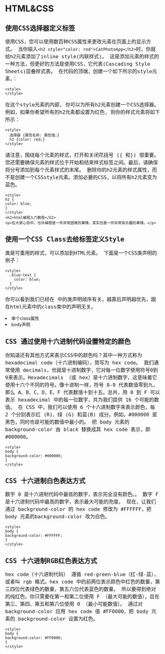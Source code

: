 # HTML&CSS
## 使用CSS选择器定义标签
使用CSS，您可以使用数百种CSS属性来更改元素在页面上的显示方式。
当你输入`<h2 style="color: red">CatPhotoApp</h2>`时，你就给h2元素添加了inline style(内联样式)。
这是添加元素的样式的一种方法，但更好的方法是使用CSS，它代表(Cascading Style Sheets)层叠样式表。
在代码的顶端，创建一个如下所示的style元素，：
```
<style>    
</style>
```
在这个style元素的内部, 你可以为所有h2元素创建一个CSS选择器。例如，如果你希望所有的h2元素都设置为红色, 则你的样式元素将如下所示：
```
<style>    
  选择器 {属性名称: 属性值;}    
  h2 {color: red;}    
</style>
```
请注意，围绕每个元素的样式，打开和关闭花括号 ({ 和}) 很重要。您还需要确保元素的样式位于开始和结束样式标签之间。最后，请确保将分号添加到每个元素样式的末尾。
删除你的h2元素的样式属性，而不是创建一个CSSstyle元素。添加必要的CSS，以将所有h2元素变为蓝色。
```
<style>
h2 {
color: blue;
}
</style>
<h2>html编程入门教程</h2>
<p>在大家心目中，也许编程是一件非常困难的事情，其实也是一件非常有乐趣的事情。</p>
```
## 使用一个CSS Class去给标签定义Style
类是可重用的样式，可以添加到HTML元素。
下面是一个CSS类声明的例子：
```
<style>    
  .blue-text {    
    color: blue;    
  }    
</style>
```
你可以看到我们已经在 <style> 标签中创建了一个名为 blue-text 的CSS类。
你可以将类应用于HTML元素，如下所示：
`<h2 class="blue-text">CatPhotoApp</h2>`
请注意，在CSS样式元素中，类选择器应该添加`.`为前缀。而在HTML元素的类声明中，类属性不能添加`.`为前缀。
在你的style元素中，将h2选择器修改为`.red-text`选择器，并将颜色值从blue修改为red。
最后，给你的 h2 元素的 class 属性的值为`.red-text`。
```
<style>
.red-text{
    color:red;
}
</style>
<h2 class="red-text">html编程入门教程</h2>
<p>在大家心目中，也许编程是一件非常困难的事情，其实也是一件非常有乐趣的事情，只要掌握好编程入门的方法，就能慢慢进入一个全新的创造世界。</p>
```
## HTML 为多个元素使用CSS类定义样式
请记住，你可以通过在相关元素的开始标签中使用 `class="your-class-here"`将类附加到HTML元素。
记住，CSS类选择器在开始时需要添加 . 为前缀，如下所示：
```
.blue-text {    
  color: blue;    
}
```
但是还要记住，在HTML中class属性的值不需要添加` . `为前缀，如下所示：
`<h2 class="blue-text">CatPhotoApp</h2>`
将 red-text 类应用于你的 h2 和 p 元素中。
```
<style>
.red-text {
color: red;
}
</style>
<h2 class="red-text">html编程入门教程</h2>
<p class="red-text">在大家心目中，也许编程是一件非常困难的事情，其实也是一件非常有乐趣的事情，只要掌握好编程入门的方法，就能慢慢进入一个全新的创造世界。</p>
```
## HTML 设置标签的字体大小
字体大小由 font-size CSS属性控制，如下所示：
```
h1 {    
  font-size: 30px;    
}
```
在现有 p 元素之后创建第二个 p 元素，并使用以下文本：
> 养动物有的时候，就是介于爱与恨之间，当你钦羡别人萌宠这么可爱的时候，你一定没有想过，狗狗和猫猫会到处拉屎，甚至会屯老鼠，啃鞋子，用爪子爬门，你不理它，它就挠你，你要对它发脾气，它会比你更来劲。所以，狗猫慎入，没有一定的准备，切勿随便去侍养动物。它们一旦认定你了，你就是它们的主人，如果你抛弃它们，它们必定心中重创。
在包含 red-text 类的同一 <style> 标签内，为 p 元素创建一个 font-size 属性，并将 font-size 设置为16像素（16px）。
任务：将第一个段落和第二个段落的 font-size 设置为 16px。
另外，请不要为第二个段落添加 class 属性。
```
<style>
  .red-text {
    color: red;
  }
  p {
      font-size: 16px
  }
</style>
<h2 class="red-text">我家的猫咪</h2>
<p class="red-text">在大家心目中，猫是慵懒的可爱的化身，它可以睡饱了再起来吃饭，可以逗趣小耗子，可以卖得了萌，使得了坏，这样百变的小怪兽就集结在一只宠物上，怎能不惹人怜爱。</p>
<p>养动物有的时候，就是介于爱与恨之间，当你钦羡别人萌宠这么可爱的时候，你一定没有想过，狗狗和猫猫会到处拉屎，甚至会屯老鼠，啃鞋子，用爪子爬门，你不理它，它就挠你，你要对它发脾气，它会比你更来劲。所以，狗猫慎入，没有一定的准备，切勿随便去侍养动物。它们一旦认定你了，你就是它们的主人，如果你抛弃它们，它们必定心中重创。</p>
```
## HTML 设置标签的字体样式
你可以使用 font-family 属性来设置元素的字体。
例如，如果要将 h2 元素的字体设置为 Sans-serif ，则可以使用以下CSS：
```
h2 {    
  font-family: Sans-serif;    
}
```
使不包含 red-text类的p元素都使用Monospace字体。
```
<style>
.red-text {
color: red;
}
.fon-text{
    font-family: Monospace
}
p {
font-size: 16px;
}
</style>
<h2 class="red-text">CatPhotoApp</h2>
<p class="red-text">在大家心目中，也许编程是一件非常困难的事情，其实也是一件非常有乐趣的事情，只要掌握好编程入门的方法，就能慢慢进入一个全新的创造世界。</p>
<p class="fon-text">可以学习的编程语言有很多，我们这个编程训练营里面有大量的编程实战实验，包括Html、css、Javascript、jquery、bootstrap等等前端编程实战课程，请大家耐心按阶段不断向前学习和通过一轮一轮的挑战，相信很快您的编程技术会得到很大的提升，为找到一份好的编程工作做好准备。</p>
```
## 引入Google字体
现在, 让我们引入并应用 google 字体 (请注意, 如果 google 在你的国家被阻止, 你需要跳过这一挑战)。
首先，你需要用 link 标签来引入谷歌Lobster字体。
复制以下代码段并将其粘贴到代码编辑器的顶部：
```
<link href="https://fonts.googleapis.com/css?family=Lobster" rel="stylesheet" type="text/css">
```
现在，你可以将 Lobster 作为 font-family属性 的值应用于你的 h2 元素上。
将你的 h2 元素应用 font-family 属性，值为Lobster。
```
<link href="https://fonts.googleapis.com/css?family=Lobster" rel="stylesheet" type="text/css">
<style>
.red-text {
color: red;
}
h2{
    font-family: Lobster
}
p {
font-size: 16px;
font-family: Monospace;
}
</style>
<h2 class="red-text">CatPhotoApp</h2>
<p class="red-text">在大家心目中，也许编程是一件非常困难的事情，其实也是一件非常有乐趣的事情，只要掌握好编程入门的方法，就能慢慢进入一个全新的创造世界。</p>
<p class="red-text">可以学习的编程语言有很多，我们这个编程训练营里面有大量的编程实战实验，包括Html、css、Javascript、jquery、bootstrap等等前端编程实战课程，请大家耐心按阶段不断向前学习和通过一轮一轮的挑战，相信很快您的编程技术会得到很大的提升，为找到一份好的编程工作做好准备。</p>
```
## HTML 处理多个字体降级
在所有浏览器中都有几种可用的默认字体。这些包括 Monospace 、Serif 和 Sans-Serif。
当某种字体不可用时，你可以让浏览器将其 “降级” 为另一种字体。
例如，如果你希望元素使用 Helvetica 字体，但是当 Helvetica 不可用时也会降级为Sans-Serif 字体，则可以使用此CSS样式：
```
p {    
  font-family: Helvetica, Sans-Serif;    
}
```
现在，你可以注释掉对Google字体的使用，注释掉link标签，以使 Lobster 字体不可用。请注意观察它是如何降级为 Monospace 字体的。
```
<!--
<link href="https://fonts.googleapis.com/css?family=Lobster" rel="stylesheet" type="text/css">
-->
<style>
.red-text {
color: red;
}
h2 {
font-family: Lobster, Monospace;
}
p {
font-size: 16px;
font-family: Monospace;
}
</style>
<h2 class="red-text">CatPhotoApp</h2>
<p class="red-text">在大家心目中，也许编程是一件非常困难的事情，其实也是一件非常有乐趣的事情，只要掌握好编程入门的方法，就能慢慢进入一个全新的创造世界。</p>
<p class="red-text">可以学习的编程语言有很多，我们这个编程训练营里面有大量的编程实战实验，包括Html、css、Javascript、jquery、bootstrap等等前端编程实战课程，请大家耐心按阶段不断向前学习和通过一轮一轮的挑战，相信很快您的编程技术会得到很大的提升，为找到一份好的编程工作做好准备。</p>
```
## HTML 给页面添加图片
你可以使用 img 元素将图片添加到您的网站，并使用 src 属性指向一个图片的具体地址。
例子如下：
`<img src="https://www.your-image-source.com/your-image.jpg">`
img 元素具有 alt 属性。alt 属性中的文本用于屏幕阅读器以提高可访问性，并且如果图像无法加载，则会显示。
让我们在上面的 img 示例中添加一个 alt 属性：
```
<img src="https://www.your-image-source.com/your-image.jpg" alt="your-image">
```
请注意，img 元素是自关闭元素，不需要结束标签。
请用以下图片来测试：
`/statics/codecamp/images/relaxing-cat.jpg`
```
<link href="https://fonts.googleapis.com/css?family=Lobster" rel="stylesheet" type="text/css">
<style>
.red-text {
color: red;
}
h2 {
font-family: Lobster, Monospace;
}
p {
font-size: 16px;
font-family: Monospace;
}
</style>
<h2 class="red-text">html编程入门教程</h2>
<img src="/statics/codecamp/images/relaxing-cat.jpg" alt="your image">
<p class="red-text">猫咪猫咪我就喜欢你</p>
<p class="red-text">深深地爱上你</p>
<p class="red-text">没有理由没有原因</p>
<p class="red-text">从见到你的那一天起</p>
<p class="red-text">你知道我在等你吗?</p>
<p class="red-text">你如果真的在乎我</p>
<p class="red-text">又怎会让无尽的夜陪我度过</p>
<p class="red-text">猫咪猫咪我就喜欢你</p>
<p class="red-text">深深地爱上你</p>
<p class="red-text">在黑夜里倾听你的声音</p>
```
## HTML 调整网页里图片大小
CSS包含一个 width 的属性，用于控制元素的宽度。就像使用字体一样，我们将使用 px（像素）来指定图片的宽度。
例如，如果我们要创建一个名为 larger-image 的CSS类，把HTML元素的宽度设定为500像素，我们将使用：
```
<style>    
  .larger-image {    
    width: 500px;    
  }    
</style>
```
任务：创建一个名为smaller-image的类，并使用它来调整图片的大小，使其只有100像素宽。
```
<link href="https://fonts.googleapis.com/css?family=Lobster" rel="stylesheet" type="text/css">
<style>
.red-text {
color: red;
}
h2 {
font-family: Lobster, Monospace;
}
p {
font-size: 16px;
font-family: Monospace;
}
.smaller-image {
    width: 100px
}
</style>
<h2 class="red-text">CatPhotoApp</h2>
<img class="smaller-image" src="/statics/codecamp/images/relaxing-cat.jpg">
<p class="red-text">在大家心目中，也许编程是一件非常困难的事情，其实也是一件非常有乐趣的事情，只要掌握好编程入门的方法，就能慢慢进入一个全新的创造世界。</p>
<p class="red-text">可以学习的编程语言有很多，我们这个编程训练营里面有大量的编程实战实验，包括Html、css、Javascript、jquery、bootstrap等等前端编程实战课程，请大家耐心按阶段不断向前学习和通过一轮一轮的挑战，相信很快您的编程技术会得到很大的提升，为找到一份好的编程工作做好准备。</p>
```
## HTML 给标签增加边框
CSS 边框具有 style(样式)、color(颜色)、width(宽度) 等属性。
例如，如果我们想要设定一个HTML元素的边框颜色为红色、边框宽度为5像素(px)、边框样式为实线(solid)，代码如下所示:
```
<style>    
  .thin-red-border {    
    border-color: red;    
    border-width: 5px;    
    border-style: solid;    
  }    
</style>
```
任务：创建一个叫 thick-green-border的class，设定它的边框宽度为10px、边框样式为solid、边框颜色为绿色，并将该class应用于你的猫咪照片上。
请记住，你可以应用多个class到一个元素，只需要在多个class之间用空格分开即可。例如：
`<img class="class1 class2">`
```
<link href="https://fonts.googleapis.com/css?family=Lobster" rel="stylesheet" type="text/css">
<style>
.red-text {
color: red;
}
h2 {
font-family: Lobster, Monospace;
}
p {
font-size: 16px;
font-family: Monospace;
}
.smaller-image {
width: 100px;
}
.thick-green-border {
  border-width:10px;
  border-style:solid;
  border-color:green;   
}
</style>
<h2 class="red-text">CatPhotoApp</h2>
<img class="smaller-image thick-green-border" src="/statics/codecamp/images/relaxing-cat.jpg">
<p class="red-text">在大家心目中，也许编程是一件非常困难的事情，其实也是一件非常有乐趣的事情，只要掌握好编程入门的方法，就能慢慢进入一个全新的创造世界。</p>
<p class="red-text">可以学习的编程语言有很多，我们这个编程训练营里面有大量的编程实战实验，包括Html、css、Javascript、jquery、bootstrap等等前端编程实战课程，请大家耐心按阶段不断向前学习和通过一轮一轮的挑战，相信很快您的编程技术会得到很大的提升，为找到一份好的编程工作做好准备。</p>
```
## HTML 给标签增加圆角边框
猫咪图片的边框目前有尖角。我们可以用一个叫 border-radius（边框半径）的CSS属性来改变它的边框变成圆角。
你可以使用像素来指定 border-radius 的属性值，给你的猫咪图片的 border-radius 设定为10px。
注意：这个任务允许有多种解决方案。例如，你可以添加border-radius到 `.thick-green-border `类或 `.smaller-image` 类。
```
<link href="https://fonts.googleapis.com/css?family=Lobster" rel="stylesheet" type="text/css">
<style>
.red-text {
color: red;
}
h2 {
font-family: Lobster, Monospace;
}
p {
font-size: 16px;
font-family: Monospace;
}
.thick-green-border {
border-color: green;
border-width: 10px;
border-style: solid;
border-radius: 10px
}
.smaller-image {
width: 100px;
}
</style>
<h2 class="red-text">html编程入门教程</h2>
<img class="smaller-image thick-green-border" src="/statics/codecamp/images/relaxing-cat.jpg">
<p class="red-text">我家两岁的小公猫哈哈是个收藏家，臭鱼烂虾，鸡头猪手，无所不爱。清晨我还在睡梦中，突然觉得胸口一沉，恍惚中意识到哈哈又跑到我身上来撒娇，心里不由得滚起温暖的热流，拉过哈哈一把从头摸过背，小家伙顺势想往被子里钻，我一边拒绝着一边往上拉被子，突然脚下一凉，烂泥一样挂在我的大脚趾上的是一块垃圾箱里的鱼头！我顿时睡意全无，换床单洗被罩，天光放亮才勉强收拾妥当。害得我带着熊猫眼跑去上班，一天都没有好心情。实在搞不懂它为什么爱把垃圾叼上床，是故意恶作剧？还是我给的猫粮不够吃？</p>
<p class="red-text">有时候猫会把主人当成自己的孩子(听起来有点令人窝心)，这种行为是在给家里带来猎物。它把自己看成是家里的顶梁柱，有责任给不争气的主人找来食物——猫咪通过长时间对你的观察，沉痛地发现你不会打猎。经常出门的猫咪会把它逮到的老鼠、小鸟带回家里，不出门的就经常翻翻垃圾箱找点东西给你。这个时候，主人可不要责骂它，不然它会认为你对它带回来的食物不满意，下次去找更了不起的东西带回来，放在房间里最显眼的地方。但如果你看见它往家里运输死老鼠，最好也别谢它，别让它觉得你对这种猎物很满意，下次照单带回来。最好的办法是心里感念着猫咪所为你做的，并默默地收拾好一切。</p>
```
## HTML 给图像设置圆角边框
除了像素之外，你还可以使用百分比来指定 border-radius（边框半径）的值。
给你的猫咪图片设定 border-radius 为 50%。
```
<link href="https://fonts.googleapis.com/css?family=Lobster" rel="stylesheet" type="text/css">
<style>
.red-text {
color: red;
}
h2 {
font-family: Lobster, Monospace;
}
p {
font-size: 16px;
font-family: Monospace;
}
.thick-green-border {
border-color: green;
border-width: 10px;
border-style: solid;
border-radius: 50%;
}
.smaller-image {
width: 100px;
}
</style>
<h2 class="red-text">CatPhotoApp</h2>
<img class="smaller-image thick-green-border" src="/statics/codecamp/images/relaxing-cat.jpg">
<p class="red-text">在大家心目中，也许编程是一件非常困难的事情，其实也是一件非常有乐趣的事情，只要掌握好编程入门的方法，就能慢慢进入一个全新的创造世界。</p>
<p class="red-text">可以学习的编程语言有很多，我们这个编程训练营里面有大量的编程实战实验，包括Html、css、Javascript、jquery、bootstrap等等前端编程实战课程，请大家耐心按阶段不断向前学习和通过一轮一轮的挑战，相信很快您的编程技术会得到很大的提升，为找到一份好的编程工作做好准备。</p>
```
## HTML 设置链接锚元素外部页面
a元素，也叫anchor（锚点）元素，用于链接到当前页面之外的内容。
下面是一张a元素的图示。在这种情况下，a元素位于段落元素的中间使用，这意味着链接将出现在段落的中间。
[image:CA91F90C-CCC1-4094-9D78-234C67436B28-285-000031DE4F4A80EB/1498550568787494.png]
以下是一个例子：
```
<p>这是一个a标签 <a href="https://www.w3cschool.cn">W3Cschool.cn</a>跳转到W3Cschool.cn</p>
```
任务：创建一个链接到`http://freecatphotoapp.com的a元素`，并将cat photos作为其anchor text（锚文本）。
```
<link href="https://fonts.googleapis.com/css?family=Lobster" rel="stylesheet" type="text/css">
<style>
.red-text {
color: red;
}
h2 {
font-family: Lobster, Monospace;
}
p {
font-size: 16px;
font-family: Monospace;
}
.thick-green-border {
border-color: green;
border-width: 10px;
border-style: solid;
border-radius: 50%;
}
.smaller-image {
width: 100px;
}
</style>
<h2 class="red-text">CatPhotoApp</h2>
<img class="smaller-image thick-green-border" src="/statics/codecamp/images/relaxing-cat.jpg">
<p class="red-text">在大家心目中，也许编程是一件非常困难的事情，其实也是一件非常有乐趣的事情，只要掌握好编程入门的方法，就能慢慢进入一个全新的创造世界。</p>
<a href="http://freecatphotoapp.com">cat photos</a>
<p class="red-text">可以学习的编程语言有很多，我们这个编程训练营里面有大量的编程实战实验，包括Html、css、Javascript、jquery、bootstrap等等前端编程实战课程，请大家耐心按阶段不断向前学习和通过一轮一轮的挑战，相信很快您的编程技术会得到很大的提升，为找到一份好的编程工作做好准备。</p>
```
## HTML 在p标签内设置锚链接
Nesting（嵌套）就是把一个元素放在另一个元素中。
例如：
```
<p>Here's a <a href="https://www.w3cschool.cn"> link to W3Cschool.cn</a> for you to follow.</p>
```
任务：现在把你的a元素嵌入进一个新的p元素（在现有的h2元素之前），让段落的文本显示为View more cat photos，但只有cat photos是一个链接，其余的文字是纯文本。
```
<link href="https://fonts.googleapis.com/css?family=Lobster" rel="stylesheet" type="text/css">
<style>
.red-text {
color: red;
}
h2 {
font-family: Lobster, Monospace;
}
p {
font-size: 16px;
font-family: Monospace;
}
.thick-green-border {
border-color: green;
border-width: 10px;
border-style: solid;
border-radius: 50%;
}
.smaller-image {
width: 100px;
}
</style>
<h2 class="red-text">CatPhotoApp</h2>
<img class="smaller-image thick-green-border" src="/statics/codecamp/images/relaxing-cat.jpg">
<p class="red-text">在大家心目中，也许编程是一件非常困难的事情，其实也是一件非常有乐趣的事情，只要掌握好编程入门的方法，就能慢慢进入一个全新的创造世界。</p>
<p class="red-text">可以学习的编程语言有很多，我们这个编程训练营里面有大量的编程实战实验，包括Html、css、Javascript、jquery、bootstrap等等前端编程实战课程，请大家耐心按阶段不断向前学习和通过一轮一轮的挑战，相信很快您的编程技术会得到很大的提升，为找到一份好的编程工作做好准备。</p>
<p>View more <a href="https://www.w3cschool.cn">cat photos</a></p>
```
## HTML 使用#符合设置固定链接
有时你想要在你的网站上添加一个 a 元素，但你还不知道将它链接到哪里，这时你可以使用固定连接。
当你使用 jQuery 更改链接的行为时，这也很方便，我们稍后将会了解。
把 a 元素的 href 属性的值替换为一个 # （# 也称为哈希符号），将其转换为一个固定链接。
```
<link href="https://fonts.googleapis.com/css?family=Lobster" rel="stylesheet" type="text/css">
<style>
.red-text {
color: red;
}
h2 {
font-family: Lobster, Monospace;
}
p {
font-size: 16px;
font-family: Monospace;
}
.thick-green-border {
border-color: green;
border-width: 10px;
border-style: solid;
border-radius: 50%;
}
.smaller-image {
width: 100px;
}
</style>
<h2 class="red-text">CatPhotoApp</h2>
<p>Click here for <a href="#">cat photos</a>.</p>
<img class="smaller-image thick-green-border" src="/statics/codecamp/images/relaxing-cat.jpg">
<p class="red-text">在大家心目中，也许编程是一件非常困难的事情，其实也是一件非常有乐趣的事情，只要掌握好编程入门的方法，就能慢慢进入一个全新的创造世界。</p>
<p class="red-text">可以学习的编程语言有很多，我们这个编程训练营里面有大量的编程实战实验，包括Html、css、Javascript、jquery、bootstrap等等前端编程实战课程，请大家耐心按阶段不断向前学习和通过一轮一轮的挑战，相信很快您的编程技术会得到很大的提升，为找到一份好的编程工作做好准备。</p>
```
## HTML 为图片设置超链接
你可以通过将某元素嵌套在a元素中使其变为一个链接。
把你的图片嵌入到a元素中。例子如下：
`<a href="#"><img src="/images/relaxing-cat.jpg"></a>`
请记住使用 # 作为元素的 href 属性, 以便将其转换为固定链接。
将现有的图像元素放置在锚点元素中。
完成后，把你的光标悬停在你的图片上。此时光标应该由光标指针变成手形指针。这张图片现在是一个链接了。
```
<link href="https://fonts.googleapis.com/css?family=Lobster" rel="stylesheet" type="text/css">
<style>
.red-text {
color: red;
}
h2 {
font-family: Lobster, Monospace;
}
p {
font-size: 16px;
font-family: Monospace;
}
.thick-green-border {
border-color: green;
border-width: 10px;
border-style: solid;
border-radius: 50%;
}
.smaller-image {
width: 100px;
}
</style>
<h2 class="red-text">CatPhotoApp</h2>
<p>Click here for <a href="#"><img class="smaller-image thick-green-border" src="/statics/codecamp/images/relaxing-cat.jpg"></a>.</p>
<p class="red-text">在大家心目中，也许编程是一件非常困难的事情，其实也是一件非常有乐趣的事情，只要掌握好编程入门的方法，就能慢慢进入一个全新的创造世界。</p>
<p class="red-text">可以学习的编程语言有很多，我们这个编程训练营里面有大量的编程实战实验，包括Html、css、Javascript、jquery、bootstrap等等前端编程实战课程，请大家耐心按阶段不断向前学习和通过一轮一轮的挑战，相信很快您的编程技术会得到很大的提升，为找到一份好的编程工作做好准备。</p>
```
## HTML 为图片添加alt描述
alt 属性,是当图片无法显示时的替代文本。alt 属性对于盲人或视觉障碍的用户理解图片中的内容非常重要，搜索引擎也会搜索alt 属性来了解图片的内容。
总而言之，alt 属性是一个必需的属性，为页面上的图片都加上 alt 属性是好习惯。
你可以像下面例子中一样为img元素添加一个alt属性：
```
<img src="www.your-image-source.com/your-image.jpg" alt="your alt text">
```
为你的猫咪图片添加一个 alt 属性，内容为A cute orange cat lying on its back。
```
<link href="https://fonts.googleapis.com/css?family=Lobster" rel="stylesheet" type="text/css">
<style>
.red-text {
color: red;
}
h2 {
font-family: Lobster, Monospace;
}
p {
font-size: 16px;
font-family: Monospace;
}
.thick-green-border {
border-color: green;
border-width: 10px;
border-style: solid;
border-radius: 50%;
}
.smaller-image {
width: 100px;
}
</style>
<h2 class="red-text">CatPhotoApp</h2>
<p>Click here for <a href="#">cat photos</a>.</p>
<a href="#"><img class="smaller-image thick-green-border" src="/statics/codecamp/images/relaxing-cat.jpg" alt="A cute orange cat lying on its back"></a>
<p class="red-text">在大家心目中，也许编程是一件非常困难的事情，其实也是一件非常有乐趣的事情，只要掌握好编程入门的方法，就能慢慢进入一个全新的创造世界。</p>
<p class="red-text">可以学习的编程语言有很多，我们这个编程训练营里面有大量的编程实战实验，包括Html、css、Javascript、jquery、bootstrap等等前端编程实战课程，请大家耐心按阶段不断向前学习和通过一轮一轮的挑战，相信很快您的编程技术会得到很大的提升，为找到一份好的编程工作做好准备。</p>
```
## HTML 创建项目符号无序列表
HTML具有用于创建 ~**unordered lists（无序列表）**~ ，或带项目符号列表的特殊元素。
无序列表以 <ul> 元素开始，并包含一个或多个<li>元素。
例如：
```
<ul>    
  <li>milk</li>    
  <li>cheese</li>    
</ul>
```
将会创建一个带项目符号的"milk"和"cheese"列表。
删除最后两个 p 元素，并在页面底部创建一个有关猫咪喜欢的三件事情的无序列表。
```
<link href="https://fonts.googleapis.com/css?family=Lobster" rel="stylesheet" type="text/css">
<style>
.red-text {
color: red;
}
h2 {
font-family: Lobster, Monospace;
}
p {
font-size: 16px;
font-family: Monospace;
}
.thick-green-border {
border-color: green;
border-width: 10px;
border-style: solid;
border-radius: 50%;
}
.smaller-image {
width: 100px;
}
</style>
<h2 class="red-text">CatPhotoApp</h2>
<p>Click here for <a href="#">cat photos</a>.</p>
<a href="#"><img class="smaller-image thick-green-border" alt="A cute orange cat lying on its back" src="/statics/codecamp/images/relaxing-cat.jpg"></a>
<ul>
    <li>milk</li>
    <li>cheese</li>
    <li>eggs</li>
</ul>
```
  
## HTML 创建有序列表
HTML具有用于创建 ~**ordered lists（有序列表）**~, 或数字编号列表的特殊元素。
有序列表以<ol>元素开始，并包含一个或多个<li>元素。
例如：
```
<ol>    
  <li>Garfield</li>    
  <li>Sylvester</li>    
</ol>
```
将创建一个包含"Garfield"和"Sylvester"的数字编号列表。
创建一个有关 “Top 3 things cats hate:” （猫咪不喜欢三件事情）的有序列表。
```
<p>Things cats love:</p>
<ul>
<li>cat nip</li>
<li>laser pointers</li>
<li>lasagna</li>
</ul>
<p>Top 3 things cats hate:</p>
<ol>
    <li>Garfield</li>
    <li>Sylvester</li>
    <li>Quiet</li>
</ol>
```
## HTML 创建文本输入框
现在我们来创建一个Web表单。
文本输入框是获取用户输入的一种方便的方法。
你可以用如下方法创建：
`<input type="text">`
注意，input元素是自关闭的。
任务：在列表下创建一个type（类型）为 text 的input元素。
`<input type="text">`
## HTML 为文本输入框设定预定值
placeholder text（占位符）是用户在 input 框输入任何内容之前放置在 input 框中的预定义文本。
你可以创建如下所示的占位符：
<input type="text" placeholder="this is placeholder text">
将文本 input 框的placeholder的值设置为"cat photo URL"。
`<input type="text" placeholder="cat photo URL">`


## HTML 添加表单
你可以使用HTML来构建跟服务器交互的Web表单。你可以通过在form元素上添加一个action属性来执行此操作。
action属性的值指定了表单提交到服务器的地址。
例如：
`<form action="/url-where-you-want-to-submit-form-data"></form>`
把你的文本输入框嵌套到form元素中。并为此form元素添加`action="/submit-cat-photo"`。
```
<form action="/submit-cat-photo">
<input type="text" placeholder="cat photo URL">
</form>
```

## HTML 为表单添加提交按钮
我们在form中添加一个 submit (提交)按钮。点击此按钮，表单中的数据将会被发送到你使用表单 action 属性指定的地址上。
以下是一个submit按钮的例子：
`<button type="submit">this button submits the form</button>`
在你的 form 元素中添加一个提交按钮，并以类型为 submit， "Submit"为按钮文本。
```
<form action="/submit-cat-photo">
<input type="text" placeholder="cat photo URL">
<button type="submit">Submit</button>
</form>
```


## HTML 使用HTML5技术把表单设置为必填
对于表单，你可以指定某些选项为required（必填项），只有当用户填写了该选项后，用户才能够提交表单。
例如，如果你想要一个文本输入框设置为必填项，你可以在 input 元素中加上 required 属性，你可以使用： 
`<input type="text" required>`
任务：给你的文本输入框添加 required属性，这样用户不填写输入框就无法提交表单。
然后尝试不填写任何文本就提交表单。了解你的浏览器如何提示你该字段是必填项？
注意：required属性在Safari浏览器中不起作用，请用其他浏览器来练习学习。
```
<form action="/submit-cat-photo">
<input type="text" placeholder="cat photo URL" required>
<button type="submit">Submit</button>
</form>
```

## HTML 添加单选框
你可以使用单选按钮来解决你希望用户只给出一个答案的问题。
单选按钮是 input 输入框的一种类型。
每个单选按钮都应该嵌套在自己的 label(标签) 元素中。
所有关联的单选按钮应具有相同的 name 属性。
下面是一个单选按钮的例子：
`<label><input type="radio" name="indoor-outdoor"> Indoor</label>`
在你的表单中添加两个单选按钮，一个叫 indoor，另一个叫 outdoor。
```
<form action="/submit-cat-photo">
<label>
    <input type="radio" name="indoor-outdoor" placeholder="cat photo URL" required>indoor
</label>
<label>
   <input type="radio" name="indoor-outdoor">outdoor
</label>
<button type="submit">Submit</button>
</form>
```

## HTML 添加复选框
`checkboxes（复选按钮）`通常用于可能有多个答案的问题的形式。
复选按钮是 input 的输入框的一种类型。
每一个复选按钮都应嵌套在其自己的 label元素中。
所有关联的复选按钮输入应该具有相同的 name属性。
以下是一个复选按钮的示例：
`<label><input type="checkbox" name="personality"> Loving</label>`
任务：为你的表单添加三个复选按钮，每个复选按钮都应嵌套在其自己的 label 元素，所有复选按钮的name属性必须为personality。
```
<form action="/submit-cat-photo">
<label><input type="radio" name="indoor-outdoor"> Indoor</label>
<label><input type="radio" name="indoor-outdoor"> Outdoor</label>
<input type="text" placeholder="cat photo URL" required>
<label><input type="checkbox" name="personality">am</label>
<label><input type="checkbox" name="personality">you</label>
<label><input type="checkbox" name="personality">it</label>
<button type="submit">Submit</button>
</form>
```

## HTML 使用checked属性设置复选框和单选框默认被选中
使用 checked 属性，你可以设置一个单选框和复选框默认被选中。
为此，只需在 input 元素中添加属性checked 。例如：
`<input type="radio" name="test-name" checked>`
设置你的第一个单选框和第一个复选框都为默认选中。
```
<form action="/submit-cat-photo">
<label><input type="radio" name="indoor-outdoor" checked=""> Indoor</label>
<label><input type="radio" name="indoor-outdoor"> Outdoor</label>
<label><input type="checkbox" name="personality" checked=""> Loving</label>
<label><input type="checkbox" name="personality"> Lazy</label>
<label><input type="checkbox" name="personality"> Energetic</label>
<input type="text" placeholder="cat photo URL" required>
<button type="submit">Submit</button>
</form>
```

## HTML 在div元素中嵌套多个元素
**div 元素**，也被称作`division(层)元素`，是一个盛装其他元素的通用容器。
div 元素是最常用的HTML元素。所以可以利用CSS的继承关系把 div 上的CSS传递给它所有子元素。
你可以使用<div>来标记一个div元素的开始，并使用</div>来标记一个div元素的结束。
尝试在你的"Things cats love" p元素之前放置div的开始标记，在你的ol结束标记之后放置div的结束标记，这样你的两个列表就都嵌套在div中了。
把"Things cats love"和"Things cats hate"两个列表都嵌套在同一个div元素中。
```
<div>
<p>Things cats love:</p>
<ul>
<li>cat nip</li>
<li>laser pointers</li>
<li>lasagna</li>
</ul>
<p>Top 3 things cats hate:</p>
<ol>
<li>flea treatment</li>
<li>thunder</li>
<li>other cats</li>
</ol>
</div>
```

## HTML 为div元素设置背景颜色
你可以使用 `background-color`属性来设置一个元素的背景颜色。
例如，如果你想要设置一个元素的背景颜色为green，你可以将其放在你的 style 元素中：
```
.green-background {    
  background-color: green;    
}
```
创建一个叫 gray-background 的类选择器，设置其 background-color 为 gray，最后应用到你的 div 元素。
```
<style>
.gray-background{
    background-color: gray
}
</style>
<div class="gray-background">
<p>Things cats love:</p>
<ul>
<li>cat nip</li>
<li>laser pointers</li>
<li>lasagna</li>
</ul>
<p>Top 3 things cats hate:</p>
<ol>
<li>flea treatment</li>
<li>thunder</li>
<li>other cats</li>
</ol>
</div>
```

## HTML 为标签添加ID属性
除了 class属性之外，每一个 HTML 元素也可以具有 id 属性。
使用 id 属性有很多好处，一旦你开始使用jQuery，你将了解更多信息。
id 属性应该是唯一的。虽然浏览器不会强制唯一，但这是被广泛认可的。所以请不要给一个以上的元素相同的 id 属性。
以下是一个例子，说明如何设置h2 元素的id属性为cat-photo-app。
`<h2 id="cat-photo-app">`
任务：设置 form 元素的id属性为 `cat-photo-form`。
```
<form id="cat-photo-form" action="/submit-cat-photo">
<label><input type="radio" name="indoor-outdoor" checked> Indoor</label>
<label><input type="radio" name="indoor-outdoor"> Outdoor</label>
<label><input type="checkbox" name="personality" checked> Loving</label>
<label><input type="checkbox" name="personality"> Lazy</label>
<label><input type="checkbox" name="personality"> Energetic</label>
<input type="text" placeholder="cat photo URL" required>
<button type="submit">Submit</button>
</form>
```

## HTML 使用ID属性设置标签样式
关于id属性的一个很酷的事情是，像类选择器一样，你可以使用CSS来设计样式。
以下是一个示例，说明如何使用 cat-photo-element 的id属性来获取元素 ，并设置背景颜色为绿色。在你的style 元素中：
```
#cat-photo-element {    
  background-color: green;    
}
```
请注意，在你的 style 元素中，定义类选择器必须添加 . 为前缀，定义ID选择器必须添加 # 为前缀。
任务：尝试给你的 form，添加一个值为 cat-photo-form 的 id 属性，一个绿色的背景。
```
<style>
#cat-photo-form{
    background-color: green
}
</style>
<form action="/submit-cat-photo" id="cat-photo-form">
<label><input type="radio" name="indoor-outdoor" checked> Indoor</label>
<label><input type="radio" name="indoor-outdoor"> Outdoor</label>
<label><input type="checkbox" name="personality" checked> Loving</label>
<label><input type="checkbox" name="personality"> Lazy</label>
<label><input type="checkbox" name="personality"> Energetic</label>
<input type="text" placeholder="cat photo URL" required>
<button type="submit">Submit</button>
</form>
```

## HTML 使用padding布局页面标签
现在让我们把 Cat Photo App 暂时放一边，并了解学习更多关于的 HTML 样式。
你可能已经注意到了这一点，所有的 HTML 元素本质上都是一些小矩形块。
有三个重要的属性控制每个HTML元素的布局：padding(内边距)、margin(外边距)、border(边框)。
元素的 padding 控制元素与其边框 border 之间的距离。
在这里，我们可以看到，绿方块和红方块都位于黄方块中。请注意，红方块具有比绿方块具有更大的 padding。
当你增大绿方块的 padding时, 它将增加元素内容和元素边框之间的距离。
任务：修改绿方块的 padding ，以使它与红方块匹配。
```
<style>
.injected-text {
margin-bottom: -25px;
text-align: center;
}
.box {
border-style: solid;
border-color: black;
border-width: 5px;
text-align: center;
}
.yellow-box {
background-color: yellow;
padding: 10px;
}
.red-box {
background-color: red;
padding: 20px;
}
.green-box {
background-color: green;
padding: 20px;
}
</style>
<h5 class="injected-text">margin</h5>
<div class="box yellow-box">
<h5 class="box red-box">padding</h5>
<h5 class="box green-box">padding</h5>
</div>
```

## HTML 使用margin布局页面标签
元素的 margin （外边距）控制元素 border （边框）和周围元素实际所占空间的距离。
在这里，我们可以看到，绿方块和红方块都位于黄方块中。请注意，红方块具有比绿方块更大的 margin（外边距），使其看起来更小。
当你增大绿方块的 margin 时，它将增加元素边框和元素实际所占空间之间的距离。
修改绿方块的 margin ，以使它与红方块匹配。
```
<style>
.injected-text {
margin-bottom: -25px;
text-align: center;
}
.box {
border-style: solid;
border-color: black;
border-width: 5px;
text-align: center;
}
.yellow-box {
background-color: yellow;
padding: 10px;
}
.red-box {
background-color: red;
padding: 20px;
margin: 20px;
}
.green-box {
background-color: green;
padding: 20px;
margin: 20px;
}
</style>
<h5 class="injected-text">margin</h5>
<div class="box yellow-box">
<h5 class="box red-box">padding</h5>
<h5 class="box green-box">padding</h5>
</div>
```


## HTML 使用负值设置页面元素的margin属性
元素的 margin （外边距）控制元素的 border（边框）和周围元素实际所占空间的距离。
如果将一个元素的 margin 设置为负值，则元素将会变大。
尝试将 margin设置为负值，如红方块。
任务：把 green-box 的 margin 设置为 -15px，以使它将父容器(黄方块)的横向宽度填充。
```
<style>
.injected-text {
margin-bottom: -25px;
text-align: center;
}
.box {
border-style: solid;
border-color: black;
border-width: 5px;
text-align: center;
}
.yellow-box {
background-color: yellow;
padding: 10px;
}
.red-box {
background-color: red;
padding: 20px;
margin: -15px;
}
.green-box {
background-color: green;
padding: 20px;
margin: -15px;
}
</style>
<div class="box yellow-box">
<h5 class="box red-box">padding</h5>
<h5 class="box green-box">padding</h5>
</div>
```

## HTML 为不同方向padding设置不同的值
有时你将需要自定义一个元素，使它的每一个边具有不同的 padding。
CSS 允许你使用 padding-top、padding-right、padding-bottom 和 padding-left属性来控制元素四个方向的 padding。
使你的 green-box class的顶部和左侧具有 40px 的 padding，而底部和右侧则是 20px。
```
<style>
.injected-text {
margin-bottom: -25px;
text-align: center;
}
.box {
border-style: solid;
border-color: black;
border-width: 5px;
text-align: center;
}
.yellow-box {
background-color: yellow;
padding: 10px;
}
.red-box {
background-color: red;
padding-top: 40px;
padding-right: 20px;
padding-bottom: 20px;
padding-left: 40px;
}
.green-box {
background-color: green;
padding-top: 40px;
padding-left: 40px;
padding-bottom: 20px;
padding-right: 20px;
}
</style>
<h5 class="injected-text">margin</h5>
<div class="box yellow-box">
<h5 class="box red-box">padding</h5>
<h5 class="box green-box">padding</h5>
</div>
```

## HTML 为不同方向margin设置不同的值
有时你将需要自定义一个元素，使它的每一个边具有不同的 margin。
CSS 允许你使用 margin-top、margin-right、margin-bottom 和 margin-left 属性来控制元素四个方向的margin。
使你的 green-box class的顶部和左侧具有 40px 的 margin，而底部和右侧则是 20px。
```
<style>
.injected-text {
margin-bottom: -25px;
text-align: center;
}
.box {
border-style: solid;
border-color: black;
border-width: 5px;
text-align: center;
}
.yellow-box {
background-color: yellow;
padding: 10px;
}
.red-box {
background-color: red;
margin-top: 40px;
margin-right: 20px;
margin-bottom: 20px;
margin-left: 40px;
}
.green-box {
background-color: green;
margin-top: 40px;
margin-left: 40px;
margin-bottom: 20px;
margin-right: 20px;
}
</style>
<h5 class="injected-text">margin</h5>
<div class="box yellow-box">
<h5 class="box red-box">padding</h5>
<h5 class="box green-box">padding</h5>
</div>
```

## HTML CSS中padding简写
除了分别指定元素的 padding-top、padding-right、padding-bottom 和 padding-left 属性外，你还可以集中起来指定它们，如下所示：
`padding: 10px 20px 10px 20px;`
这四个值以顺时针方式排列：顶部、右侧、底部、左侧，简称：上右下左。
使用顺时针表示法，给`".green-box" class`在其顶部和左侧具有 40px 的 padding，而底部和右侧具有 20px 的 padding。
```
<style>
.injected-text {
margin-bottom: -25px;
text-align: center;
}
.box {
border-style: solid;
border-color: black;
border-width: 5px;
text-align: center;
}
.yellow-box {
background-color: yellow;
padding: 20px 40px 20px 40px;
}
.red-box {
background-color: red;
padding: 20px 40px 20px 40px;
}
.green-box {
background-color: green;
padding: 40px 20px 20px 40px;
}
</style>
<h5 class="injected-text">margin</h5>
<div class="box yellow-box">
<h5 class="box red-box">padding</h5>
<h5 class="box green-box">padding</h5>
</div>
```

## HTML CSS中margin简写
让我们用 margin 再试一次。
除了分别指定元素的 margin-top、margin-right、margin-bottom 和 margin-left 属性外，你还可以集中起来指定它们，如下所示：
`margin: 10px 20px 10px 20px;`
这四个值以顺时针方式排列：顶部、右侧、底部、左侧，简称：上右下左。
使用 顺时针表示法 ，给 `“.green-box" class `的元素在其顶部和左侧具有 40px 的 margin，而底部和右侧具有 20px 的 margin。
```
<style>
.injected-text {
margin-bottom: -25px;
text-align: center;
}
.box {
border-style: solid;
border-color: black;
border-width: 5px;
text-align: center;
}
.yellow-box {
background-color: yellow;
padding: 20px 40px 20px 40px;
}
.red-box {
background-color: red;
margin: 20px 40px 20px 40px;
}
.green-box {
background-color: green;
margin: 40px 20px 20px 40px;
}
</style>
<h5 class="injected-text">margin</h5>
<div class="box yellow-box">
<h5 class="box red-box">padding</h5>
<h5 class="box green-box">padding</h5>
</div>
```

## CSS 样式的继承
现在让我们全新开始，并谈谈CSS 继承。
每一个 HTML 页面都有一个 body 元素。
我们可以证明body元素的存在，将其 background-color 设置为黑色。
我们可以通过将以下代码添加到我们的style元素中：
```
body {
  background-color: black;
}
```
```
<style>
body {
    background-color: black
}
</style>
```

## CSS 继承Body元素样式
现在我们已经证明，每个HTML页面都有一个body元素，并且它的body元素同样能够应用样式。
记住，你可以像任何其他HTML元素一样对你的body元素应用样式，并且所有其他元素都将继承你的body元素的样式。
首先，使用文本 Hello World创建一个 h1 元素。
然后，让我们通过向body元素的样式声明部分添加 color: green; 使页面上的所有元素的颜色为green。
最后，通过向 body 元素的样式声明部分添加 font-family: Monospace; 将 body 元素的 font-family（字体）设置为 Monospace。
```
<style>
body {
background-color: black;
color: green;
font-family: Monospace;
}
</style>
<h1>Hello World</h1>
```


## CSS 样式的覆盖
有时你的 HTML 元素会得到多个相互冲突的样式。
例如，你的 h1 元素不能同时为绿色和粉色。
让我们看看当我们创建一个使文本变成粉色的class，然后将它应用到一个元素时会发生什么。
我们的 class 会override（覆盖） body元素的`color: green;CSS` 属性吗？
创建一个名为pink-text的 CSS class，它使元素的颜色为粉色。
设置 h1 元素的 class 为 pink-text。
```
<style>
body {
background-color: black;
font-family: Monospace;
color: green;
}
.pink-text{
    color: pink;
}
</style>
<h1 class="pink-text">Hello World!</h1>
```

## CSS 多个class处理样式覆盖
我们的 "pink-text" class 覆盖了 body 元素的 CSS 声明！
我们刚刚证明了我们的 class 会覆盖 body 元素的 CSS。所以下一个合乎情理的问题就是，我们可以怎样来覆盖我们的 pink-text class ？
再创建一个名为 blue-text 的 CSS class，其颜色设置为蓝色的，确保它在 pink-text class 声明之下。
除了 pink-text class 之外，你还可以将 blue-text class 应用到你的 h1 元素，让我们看看哪一个会被应用。
如下例子所示，通过用空格分隔多个 class 属性，可让 HTML 元素应用多个 class 属性：
`class="class1 class2"`
注意：在 HTML元素中列出这些 class 的顺序并不重要。
然而，**<style> 部分中的 class 声明的顺序是重要的，第二个声明将始终优先于第一个声明。因为 .blue-text 是第二个声明，它会覆盖 .pink-text 的属性。**
```
<style>
body {
background-color: black;
font-family: Monospace;
color: green;
}
.pink-text {
color: pink;
}
.blue-text{
    color:blue;
}
</style>
<h1 class="pink-text blue-text" >Hello World!</h1>
```


## CSS 通过ID的样式属性覆盖class类的声明
我们刚刚证明了，浏览器是从上到下读取CSS。这意味着，如果发生冲突，浏览器将使用最后的任何CSS声明。
我们还有其他覆盖 CSS 的方法。你还记得 id 属性吗？
我们来覆盖你的 pink-text 和 blue-text class，并使你的 h1 元素变成橙色，给 h1元素一个id，然后对该id进行样式化。
给你的 h1 元素添加名为 orange-text 的 id 属性。记住，id 样式如下所示：
`<h1 id="orange-text">`
在你的 h1 元素中保留 blue-text 和 pink-text class。
为你的 style 元素中的 orange-text id 创建一个 CSS 声明。如下例子所示：
```
#brown-text {    
  color: brown;    
}
```
注意：你是否将这个css声明在pink-text class之上或之下无关紧要，因为id属性始终是具有更高的优先级。
```
<style>
body {
background-color: black;
font-family: Monospace;
color: green;
}
.pink-text {
color: pink;
}
.blue-text {
color: blue;
}
#orange-text{
    color: orange;
}
</style>
<h1 class="pink-text blue-text" id="orange-text">Hello World!</h1>
```


## CSS 通过内联样式覆盖class类的声明
我们已经证明了，id 声明都会覆盖 class 声明，不管它在你的 style 元素 CSS 的哪个位置进行声明。
还有其他方法可以覆盖CSS。你还记得内联样式吗？
使用 in-line style（内联样式）来尝试使我们的 h1 元素变为白色。记住，内联样式如下所示：
`<h1 style="color: white;">`或者`<h1 style="color: white">`
在你的 h1 元素上保留 blue-text 和 pink-text class。
```
<style>
body {
background-color: black;
font-family: Monospace;
color: green;
}
#orange-text {
color: orange;
}
.pink-text {
color: pink;
}
.blue-text {
color: blue;
}
</style>
<h1 id="orange-text" class="pink-text blue-text" style="color:white">Hello World!</h1>
```


## CSS 通过使用Important覆盖所有其他样式
好极了！我们刚刚证明了内联样式将覆盖style 中定义的所有 CSS声明。
可是等等。有最后一个方法来覆盖CSS。这是所有的最强大的方法。但在我们这样做之前，让我们来谈谈你为什么要覆盖CSS。
在许多情况下，您将使用CSS库。这些可能会意外覆盖您自己的CSS。所以当你绝对需要确定一个元素具有特定的CSS时，可以使用 !important。
让我们回到之前的 pink-text class 声明。请记住，我们的 pink-text class 被后续的 class 声明、id 声明和内联样式覆盖了。
我们来给 pink-text 元素的 color 声明加上关键字 !important，以使 100% 确保你的 h1 元素是粉色的。
举例如下：
`color: pink !important;`
```
<style>
body {
background-color: black;
font-family: Monospace;
color: green;
}
#orange-text {
color: orange;
}
.pink-text {
color: pink !important;
}
.blue-text {
color: blue;
}
</style>
<h1 id="orange-text" class="pink-text blue-text" style="color: white">Hello World!</h1>
```
## 优先级总结
1. `！important`
2. 内联样式inline的style声明
3. id样式属性
4. 多个class类，由在<style></style>中的类声明顺序有关，越靠后声明越优先，跟在html元素中的class类中的声明无关。
5. 单个class属性
6. body声明


## CSS 通过使用十六进制代码设置特定的颜色
你知道还有其他方式来表示CSS中的颜色吗？其中一种方式称为 hexadecimal code（十六进制编码），简写为 hex code。
我们通常使用 decimals，也就是十进制数字，它对每一位数字使用符号0到9来表示。Hexadecimals （或 hex）是十六进制数字，这意味着它使用十六个不同的符号。像十进制一样，符号 0-9 代表数值零到九，那么 A、B、C、D、E、F 代表数值十到十五。总共，用 0 到 F 可以表示 hexadecimal 中的每一位数字，共为我们提供 16 个可能的数值。
在 CSS 中，我们可以使用 6 个十六进制数字来表示颜色，每 2 个分别表示红 (R)、绿 (G) 和蓝(B) 成分。例如，#000000 是黑色，同时也是可能的数值中最小的。
把 body 元素的 background-color 由 black 替换成其 hex code 表示，即#000000。
```
<style>
body {
background-color: #000000;
}
</style>
```


## CSS 十六进制白色表达方式
数字 0 是十六进制代码中最低的数字，表示完全没有颜色。。
数字 F 是十六进制代码中最高的数字，表示最大可能的亮度。
现在，让我们通过 background-color 的 hex code 修改为 #FFFFFF，把 body 元素的background-color 改为白色。
```
<style>
body {
background-color: #FFFFFF;
}
</style>
```


## CSS 十六进制RGB红色表达方式
hex code（十六进制代码） 遵循 red-green-blue（红-绿-蓝），或者叫 rgb 格式。hex code 中的前两位表示颜色中红色的数量，第三四位代表绿色的数量，第五六位代表蓝色的数量。
所以要得到绝对的纯红色，你只需要在第一和第二位使用 F （最大可能的数值），且在第三、第四、第五和第六位使用 0 （最小可能数值）。
通过对 background-color 应用 hex code 值 #FF0000，把 body 元素的 background-color 设置为红色。
```
<style>
body {
background-color: #FF0000;
}
</style>
```





